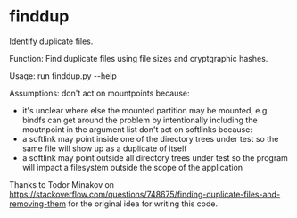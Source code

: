 # finddup
Identify duplicate files.

Function: Find duplicate files using file sizes and cryptgraphic hashes.

Usage: run finddup.py --help

Assumptions:
  don't act on mountpoints because:
  - it's unclear where else the mounted partition may be mounted, e.g. bindfs
    can get around the problem by intentionally including the moutnpoint in the argument list
  don't act on softlinks because:
  - a softlink may point inside one of the directory trees under test
    so the same file will show up as a duplicate of itself
  - a softlink may point outside all directory trees under test
    so the program will impact a filesystem outside the scope of the application

Thanks to Todor Minakov on
https://stackoverflow.com/questions/748675/finding-duplicate-files-and-removing-them
for the original idea for writing this code.
